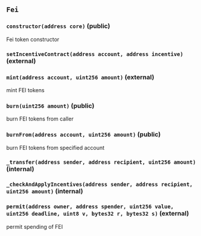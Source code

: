 ## `Fei`






### `constructor(address core)` (public)

Fei token constructor




### `setIncentiveContract(address account, address incentive)` (external)





### `mint(address account, uint256 amount)` (external)

mint FEI tokens




### `burn(uint256 amount)` (public)

burn FEI tokens from caller




### `burnFrom(address account, uint256 amount)` (public)

burn FEI tokens from specified account




### `_transfer(address sender, address recipient, uint256 amount)` (internal)





### `_checkAndApplyIncentives(address sender, address recipient, uint256 amount)` (internal)





### `permit(address owner, address spender, uint256 value, uint256 deadline, uint8 v, bytes32 r, bytes32 s)` (external)

permit spending of FEI







